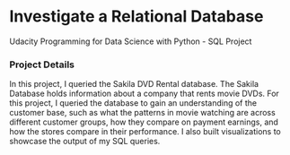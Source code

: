 # Investigate a Relational Database

Udacity Programming for Data Science with Python - SQL Project

### Project Details
In this project, I queried the Sakila DVD Rental database. The Sakila Database holds information about a company that rents movie DVDs. For this project, I queried the database to gain an understanding of the customer base, such as what the patterns in movie watching are across different customer groups, how they compare on payment earnings, and how the stores compare in their performance. I also built visualizations to showcase the output of my SQL queries.
